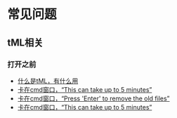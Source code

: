 # 常见问题

## tML相关

### 打开之前

- [什么是tML，有什么用][tML1]
- [卡在cmd窗口，“This can take up to 5 minutes”][tML2]
- [卡在cmd窗口，“Press 'Enter' to remove the old files”][tML2]
- [卡在cmd窗口，“This can take up to 5 minutes”][tML3]


[tML1]: IssuesAndSolutions/WhatIsTML.md
[tML2]: IssuesAndSolutions/Dotnet6.0.md
[tML3]: ?
